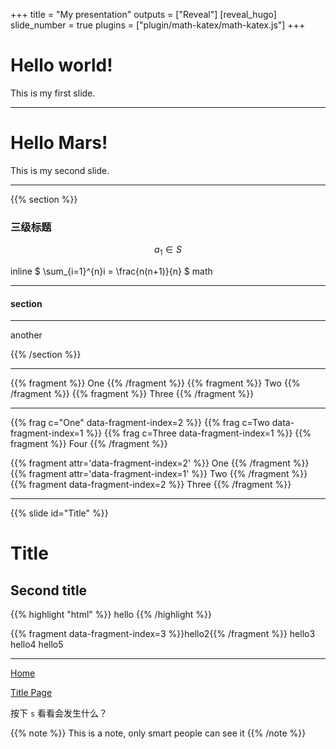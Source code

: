 +++
title = "My presentation"
outputs = ["Reveal"]
[reveal_hugo]
slide_number = true
plugins = ["plugin/math-katex/math-katex.js"]
+++

# Hello world!

This is my first slide.

---

# Hello Mars!

This is my second slide.

---

{{% section %}}

### 三级标题

$$ a_1 \in S$$

inline $ \sum_{i=1}^{n}i = \frac{n(n+1)}{n} $ math

---

#### section

---

another

{{% /section %}}

---

{{% fragment %}} One {{% /fragment %}}
{{% fragment %}} Two {{% /fragment %}}
{{% fragment %}} Three {{% /fragment %}}

---

{{% frag c="One" data-fragment-index=2 %}}
{{% frag c=Two data-fragment-index=1 %}}
{{% frag c=Three data-fragment-index=1 %}}
{{% fragment %}} Four {{% /fragment %}}

{{% fragment attr='data-fragment-index=2' %}} One {{% /fragment %}}
{{% fragment attr='data-fragment-index=1' %}} Two {{% /fragment %}}
{{% fragment data-fragment-index=2 %}} Three {{% /fragment %}}

---

{{% slide id="Title" %}}

# Title

## Second title

<div class='fragment' data-fragment-index=2>
{{% highlight "html" %}}
<span class='fragment' data-fragment-index=1>hello</span>
{{% /highlight %}}
</div>

{{% fragment data-fragment-index=3 %}}hello2{{% /fragment %}} 
<span class='fragment' data-fragment-index=2>hello3</span>
<span class='fragment' data-fragment-index=3>hello4</span>
<span class='fragment' data-fragment-index=1>hello5</span>

---

[Home](#)

[Title Page](#Title)

按下 `s` 看看会发生什么？

{{% note %}} This is a note, only smart people can see it {{% /note %}}
